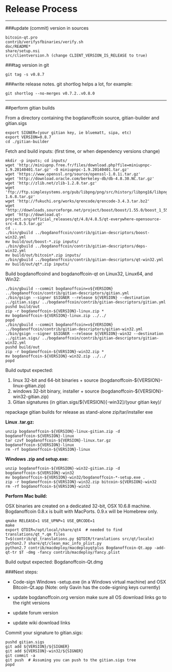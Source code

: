 Release Process
====================

* * *

###update (commit) version in sources


	bitcoin-qt.pro
	contrib/verifysfbinaries/verify.sh
	doc/README*
	share/setup.nsi
	src/clientversion.h (change CLIENT_VERSION_IS_RELEASE to true)

###tag version in git

	git tag -s v0.8.7

###write release notes. git shortlog helps a lot, for example:

	git shortlog --no-merges v0.7.2..v0.8.0

* * *

##perform gitian builds

 From a directory containing the bogdanoffcoin source, gitian-builder and gitian.sigs
  
	export SIGNER=(your gitian key, ie bluematt, sipa, etc)
	export VERSION=0.8.7
	cd ./gitian-builder

 Fetch and build inputs: (first time, or when dependency versions change)

	mkdir -p inputs; cd inputs/
	wget 'http://miniupnp.free.fr/files/download.php?file=miniupnpc-1.9.20140401.tar.gz' -O miniupnpc-1.9.20140401.tar.gz'
	wget 'https://www.openssl.org/source/openssl-1.0.1i.tar.gz'
	wget 'http://download.oracle.com/berkeley-db/db-4.8.30.NC.tar.gz'
	wget 'http://zlib.net/zlib-1.2.8.tar.gz'
	wget 'ftp://ftp.simplesystems.org/pub/libpng/png/src/history/libpng16/libpng-1.6.8.tar.gz'
	wget 'http://fukuchi.org/works/qrencode/qrencode-3.4.3.tar.bz2'
	wget 'http://downloads.sourceforge.net/project/boost/boost/1.55.0/boost_1_55_0.tar.bz2'
	wget 'http://download.qt-project.org/official_releases/qt/4.8/4.8.5/qt-everywhere-opensource-src-4.8.5.tar.gz'
	cd ..
	./bin/gbuild ../bogdanoffcoin/contrib/gitian-descriptors/boost-win32.yml
	mv build/out/boost-*.zip inputs/
	./bin/gbuild ../bogdanoffcoin/contrib/gitian-descriptors/deps-win32.yml
	mv build/out/bitcoin*.zip inputs/
	./bin/gbuild ../bogdanoffcoin/contrib/gitian-descriptors/qt-win32.yml
	mv build/out/qt*.zip inputs/

 Build bogdanoffcoind and bogdanoffcoin-qt on Linux32, Linux64, and Win32:
  
	./bin/gbuild --commit bogdanoffcoin=v${VERSION} ../bogdanoffcoin/contrib/gitian-descriptors/gitian.yml
	./bin/gsign --signer $SIGNER --release ${VERSION} --destination ../gitian.sigs/ ../bogdanoffcoin/contrib/gitian-descriptors/gitian.yml
	pushd build/out
	zip -r bogdanoffcoin-${VERSION}-linux.zip *
	mv bogdanoffcoin-${VERSION}-linux.zip ../../
	popd
	./bin/gbuild --commit bogdanoffcoin=v${VERSION} ../bogdanoffcoin/contrib/gitian-descriptors/gitian-win32.yml
	./bin/gsign --signer $SIGNER --release ${VERSION}-win32 --destination ../gitian.sigs/ ../bogdanoffcoin/contrib/gitian-descriptors/gitian-win32.yml
	pushd build/out
	zip -r bogdanoffcoin-${VERSION}-win32.zip *
	mv bogdanoffcoin-${VERSION}-win32.zip ../../
	popd

  Build output expected:

  1. linux 32-bit and 64-bit binaries + source (bogdanoffcoin-${VERSION}-linux-gitian.zip)
  2. windows 32-bit binary, installer + source (bogdanoffcoin-${VERSION}-win32-gitian.zip)
  3. Gitian signatures (in gitian.sigs/${VERSION}[-win32]/(your gitian key)/

repackage gitian builds for release as stand-alone zip/tar/installer exe

**Linux .tar.gz:**

	unzip bogdanoffcoin-${VERSION}-linux-gitian.zip -d bogdanoffcoin-${VERSION}-linux
	tar czvf bogdanoffcoin-${VERSION}-linux.tar.gz bogdanoffcoin-${VERSION}-linux
	rm -rf bogdanoffcoin-${VERSION}-linux

**Windows .zip and setup.exe:**

	unzip bogdanoffcoin-${VERSION}-win32-gitian.zip -d bogdanoffcoin-${VERSION}-win32
	mv bogdanoffcoin-${VERSION}-win32/bogdanoffcoin-*-setup.exe .
	zip -r bogdanoffcoin-${VERSION}-win32.zip bitcoin-${VERSION}-win32
	rm -rf bogdanoffcoin-${VERSION}-win32

**Perform Mac build:**

  OSX binaries are created on a dedicated 32-bit, OSX 10.6.8 machine.
  Bogdanoffcoin 0.8.x is built with MacPorts.  0.9.x will be Homebrew only.

	qmake RELEASE=1 USE_UPNP=1 USE_QRCODE=1
	make
	export QTDIR=/opt/local/share/qt4  # needed to find translations/qt_*.qm files
	T=$(contrib/qt_translations.py $QTDIR/translations src/qt/locale)
	python2.7 share/qt/clean_mac_info_plist.py
	python2.7 contrib/macdeploy/macdeployqtplus Bogdanoffcoin-Qt.app -add-qt-tr $T -dmg -fancy contrib/macdeploy/fancy.plist

 Build output expected: Bogdanoffcoin-Qt.dmg

###Next steps:

* Code-sign Windows -setup.exe (in a Windows virtual machine) and
  OSX Bitcoin-Qt.app (Note: only Gavin has the code-signing keys currently)

* update bogdanoffcoin.org version
  make sure all OS download links go to the right versions

* update forum version

* update wiki download links

Commit your signature to gitian.sigs:

	pushd gitian.sigs
	git add ${VERSION}/${SIGNER}
	git add ${VERSION}-win32/${SIGNER}
	git commit -a
	git push  # Assuming you can push to the gitian.sigs tree
	popd

